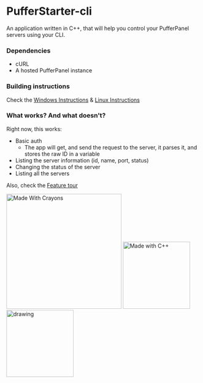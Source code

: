 # PufferStarter-cli
An application written in C++, that will help you control your PufferPanel servers using your CLI. 


### Dependencies
- cURL
- A hosted PufferPanel instance

### Building instructions

Check the [Windows Instructions](https://docs.smoliicek.xyz/#/Building/WIndows) & [Linux Instructions](https://docs.smoliicek.xyz/#/Building/Linux_Unix)

### What works? And what doesn't?
Right now, this works:
- Basic auth
  - The app will get, and send the request to the server, it parses it, and stores the raw ID in a variable
- Listing the server information (id, name, port, status)
- Changing the status of the server 
- Listing all the servers

Also, check the [Feature tour](https://docs.smoliicek.xyz/#/Basics/FeatureTour)


<img src="https://forthebadge.com/images/featured/featured-made-with-crayons.svg" alt="Made With Crayons" width="300"/>
<img src="https://forthebadge.com/images/badges/made-with-c-plus-plus.svg" alt="Made with C++" width="175"/>
<img src="https://forthebadge.com/images/featured/featured-built-with-love.svg" alt="drawing" width="175"/>